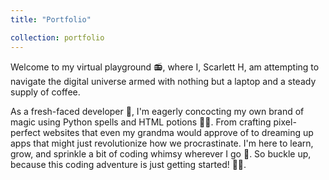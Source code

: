 ```yaml
---
title: "Portfolio"

collection: portfolio
---
```


Welcome to my virtual playground 📻, where I, Scarlett H, am attempting to navigate the digital universe armed with nothing but a laptop and a steady supply of coffee. 

As a fresh-faced developer 🌱, I'm eagerly concocting my own brand of magic using Python spells and HTML potions 🧙‍♂️. From crafting pixel-perfect websites that even my grandma would approve of to dreaming up apps that might just revolutionize how we procrastinate. I'm here to learn, grow, and sprinkle a bit of coding whimsy wherever I go 📖. So buckle up, because this coding adventure is just getting started! 🚀🚀.